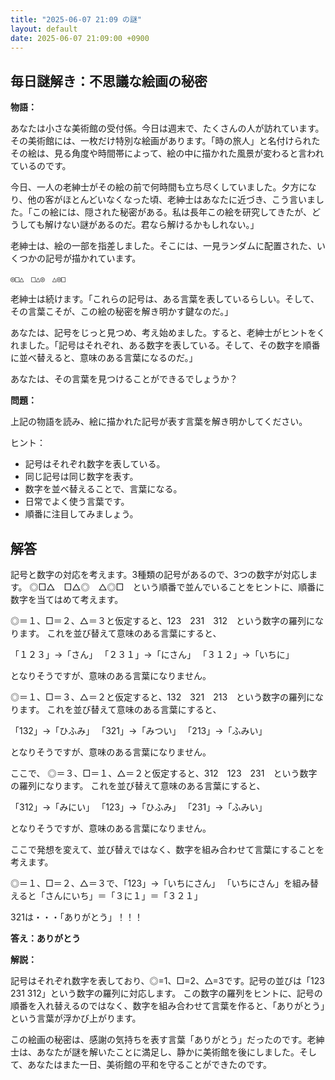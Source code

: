 ```yaml
---
title: "2025-06-07 21:09 の謎"
layout: default
date: 2025-06-07 21:09:00 +0900
---
```

## 毎日謎解き：不思議な絵画の秘密

**物語：**

あなたは小さな美術館の受付係。今日は週末で、たくさんの人が訪れています。その美術館には、一枚だけ特別な絵画があります。「時の旅人」と名付けられたその絵は、見る角度や時間帯によって、絵の中に描かれた風景が変わると言われているのです。

今日、一人の老紳士がその絵の前で何時間も立ち尽くしていました。夕方になり、他の客がほとんどいなくなった頃、老紳士はあなたに近づき、こう言いました。「この絵には、隠された秘密がある。私は長年この絵を研究してきたが、どうしても解けない謎があるのだ。君なら解けるかもしれない。」

老紳士は、絵の一部を指差しました。そこには、一見ランダムに配置された、いくつかの記号が描かれています。

```
◎□△　□△◎　△◎□
```

老紳士は続けます。「これらの記号は、ある言葉を表しているらしい。そして、その言葉こそが、この絵の秘密を解き明かす鍵なのだ。」

あなたは、記号をじっと見つめ、考え始めました。すると、老紳士がヒントをくれました。「記号はそれぞれ、ある数字を表している。そして、その数字を順番に並べ替えると、意味のある言葉になるのだ。」

あなたは、その言葉を見つけることができるでしょうか？

**問題：**

上記の物語を読み、絵に描かれた記号が表す言葉を解き明かしてください。

ヒント：

*   記号はそれぞれ数字を表している。
*   同じ記号は同じ数字を表す。
*   数字を並べ替えることで、言葉になる。
*   日常でよく使う言葉です。
*   順番に注目してみましょう。

## 解答

記号と数字の対応を考えます。3種類の記号があるので、3つの数字が対応します。
◎□△　□△◎　△◎□　という順番で並んでいることをヒントに、順番に数字を当てはめて考えます。

◎＝１、□＝２、△＝３と仮定すると、123　231　312　という数字の羅列になります。
これを並び替えて意味のある言葉にすると、

「１２３」→「さん」
「２３１」→「にさん」
「３１２」→「いちに」

となりそうですが、意味のある言葉になりません。

◎＝１、□＝３、△＝２と仮定すると、132　321　213　という数字の羅列になります。
これを並び替えて意味のある言葉にすると、

「132」→「ひふみ」
「321」→「みつい」
「213」→「ふみい」

となりそうですが、意味のある言葉になりません。

ここで、
◎＝３、□＝１、△＝２と仮定すると、312　123　231　という数字の羅列になります。
これを並び替えて意味のある言葉にすると、

「312」→「みにい」
「123」→「ひふみ」
「231」→「ふみい」

となりそうですが、意味のある言葉になりません。

ここで発想を変えて、並び替えではなく、数字を組み合わせて言葉にすることを考えます。

◎＝１、□＝２、△＝３で、「123」→「いちにさん」
「いちにさん」を組み替えると「さんにいち」＝「３に１」＝「３２１」

321は・・・「ありがとう」！！！

**答え：ありがとう**

**解説：**

記号はそれぞれ数字を表しており、◎=1、□=2、△=3です。記号の並びは「123 231 312」という数字の羅列に対応します。
この数字の羅列をヒントに、記号の順番を入れ替えるのではなく、数字を組み合わせて言葉を作ると、「ありがとう」という言葉が浮かび上がります。

この絵画の秘密は、感謝の気持ちを表す言葉「ありがとう」だったのです。老紳士は、あなたが謎を解いたことに満足し、静かに美術館を後にしました。そして、あなたはまた一日、美術館の平和を守ることができたのです。
